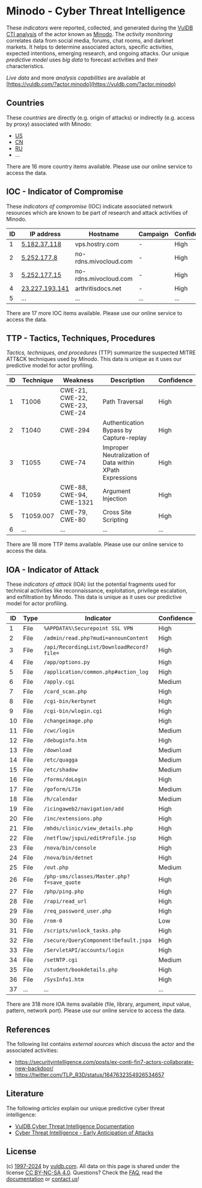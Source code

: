 # Minodo - Cyber Threat Intelligence

These _indicators_ were reported, collected, and generated during the [VulDB CTI analysis](https://vuldb.com/?kb.cti) of the actor known as [Minodo](https://vuldb.com/?actor.minodo). The _activity monitoring_ correlates data from social media, forums, chat rooms, and darknet markets. It helps to determine associated actors, specific activities, expected intentions, emerging research, and ongoing attacks. Our unique _predictive model_ uses _big data_ to forecast activities and their characteristics.

_Live data_ and more _analysis capabilities_ are available at [https://vuldb.com/?actor.minodo](https://vuldb.com/?actor.minodo)

## Countries

These _countries_ are directly (e.g. origin of attacks) or indirectly (e.g. access by proxy) associated with Minodo:

* [US](https://vuldb.com/?country.us)
* [CN](https://vuldb.com/?country.cn)
* [RU](https://vuldb.com/?country.ru)
* ...

There are 16 more country items available. Please use our online service to access the data.

## IOC - Indicator of Compromise

These _indicators of compromise_ (IOC) indicate associated network resources which are known to be part of research and attack activities of Minodo.

ID | IP address | Hostname | Campaign | Confidence
-- | ---------- | -------- | -------- | ----------
1 | [5.182.37.118](https://vuldb.com/?ip.5.182.37.118) | vps.hostry.com | - | High
2 | [5.252.177.8](https://vuldb.com/?ip.5.252.177.8) | no-rdns.mivocloud.com | - | High
3 | [5.252.177.15](https://vuldb.com/?ip.5.252.177.15) | no-rdns.mivocloud.com | - | High
4 | [23.227.193.141](https://vuldb.com/?ip.23.227.193.141) | arthritisdocs.net | - | High
5 | ... | ... | ... | ...

There are 17 more IOC items available. Please use our online service to access the data.

## TTP - Tactics, Techniques, Procedures

_Tactics, techniques, and procedures_ (TTP) summarize the suspected MITRE ATT&CK techniques used by _Minodo_. This data is unique as it uses our predictive model for actor profiling.

ID | Technique | Weakness | Description | Confidence
-- | --------- | -------- | ----------- | ----------
1 | T1006 | CWE-21, CWE-22, CWE-23, CWE-24 | Path Traversal | High
2 | T1040 | CWE-294 | Authentication Bypass by Capture-replay | High
3 | T1055 | CWE-74 | Improper Neutralization of Data within XPath Expressions | High
4 | T1059 | CWE-88, CWE-94, CWE-1321 | Argument Injection | High
5 | T1059.007 | CWE-79, CWE-80 | Cross Site Scripting | High
6 | ... | ... | ... | ...

There are 18 more TTP items available. Please use our online service to access the data.

## IOA - Indicator of Attack

These _indicators of attack_ (IOA) list the potential fragments used for technical activities like reconnaissance, exploitation, privilege escalation, and exfiltration by Minodo. This data is unique as it uses our predictive model for actor profiling.

ID | Type | Indicator | Confidence
-- | ---- | --------- | ----------
1 | File | `%APPDATA%\Securepoint SSL VPN` | High
2 | File | `/admin/read.php?mudi=announContent` | High
3 | File | `/api/RecordingList/DownloadRecord?file=` | High
4 | File | `/app/options.py` | High
5 | File | `/application/common.php#action_log` | High
6 | File | `/apply.cgi` | Medium
7 | File | `/card_scan.php` | High
8 | File | `/cgi-bin/kerbynet` | High
9 | File | `/cgi-bin/wlogin.cgi` | High
10 | File | `/changeimage.php` | High
11 | File | `/cwc/login` | Medium
12 | File | `/debuginfo.htm` | High
13 | File | `/download` | Medium
14 | File | `/etc/quagga` | Medium
15 | File | `/etc/shadow` | Medium
16 | File | `/forms/doLogin` | High
17 | File | `/goform/L7Im` | Medium
18 | File | `/h/calendar` | Medium
19 | File | `/icingaweb2/navigation/add` | High
20 | File | `/inc/extensions.php` | High
21 | File | `/mhds/clinic/view_details.php` | High
22 | File | `/netflow/jspui/editProfile.jsp` | High
23 | File | `/nova/bin/console` | High
24 | File | `/nova/bin/detnet` | High
25 | File | `/out.php` | Medium
26 | File | `/php-sms/classes/Master.php?f=save_quote` | High
27 | File | `/php/ping.php` | High
28 | File | `/rapi/read_url` | High
29 | File | `/req_password_user.php` | High
30 | File | `/rom-0` | Low
31 | File | `/scripts/unlock_tasks.php` | High
32 | File | `/secure/QueryComponent!Default.jspa` | High
33 | File | `/ServletAPI/accounts/login` | High
34 | File | `/setNTP.cgi` | Medium
35 | File | `/student/bookdetails.php` | High
36 | File | `/SysInfo1.htm` | High
37 | ... | ... | ...

There are 318 more IOA items available (file, library, argument, input value, pattern, network port). Please use our online service to access the data.

## References

The following list contains _external sources_ which discuss the actor and the associated activities:

* https://securityintelligence.com/posts/ex-conti-fin7-actors-collaborate-new-backdoor/
* https://twitter.com/TLP_R3D/status/1647632354926534657

## Literature

The following _articles_ explain our unique predictive cyber threat intelligence:

* [VulDB Cyber Threat Intelligence Documentation](https://vuldb.com/?kb.cti)
* [Cyber Threat Intelligence - Early Anticipation of Attacks](https://www.scip.ch/en/?labs.20201022)

## License

(c) [1997-2024](https://vuldb.com/?kb.changelog) by [vuldb.com](https://vuldb.com/?kb.about). All data on this page is shared under the license [CC BY-NC-SA 4.0](https://creativecommons.org/licenses/by-nc-sa/4.0/). Questions? Check the [FAQ](https://vuldb.com/?kb.faq), read the [documentation](https://vuldb.com/?kb) or [contact us](https://vuldb.com/?contact)!
